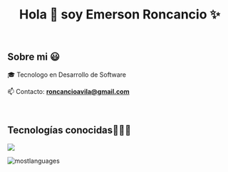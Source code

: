 <h1 align="center">Hola 👋  soy Emerson Roncancio ✨ </h1> 

<br>
<h2>Sobre mi 😃</h2>
<!--Intro start-->

<p align="left">
🎓 Tecnologo en Desarrollo de Software

📫 Contacto: **roncancioavila@gmail.com**
<!--Intro end-->
  </p>
<br>

<h2 >Tecnologías conocidas👨🏻‍💻</h2>
<!--tech stack icons-->
<p align="left">
  <a href="https://skillicons.dev">
    <img src="https://skillicons.dev/icons?i=html,css,js,nodejs,express,git,github,docker,postman,vscode,react,nest,ts,postgres,prisma,mongodb,tailwind,bootstrap&perline=12" />
  </a>
</p>

![mostlanguages](https://github-readme-stats.vercel.app/api/top-langs/?username=EmersonRoncancio&hide&theme=transparent)

<br>

